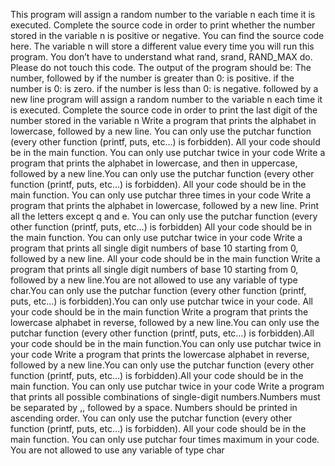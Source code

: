 This program will assign a random number to the variable n each time it is executed. Complete the source code in order to print whether the number stored in the variable n is positive or negative. You can find the source code here. The variable n will store a different value every time you will run this program. You don’t have to understand what rand, srand, RAND_MAX do. Please do not touch this code. The output of the program should be: The number, followed by if the number is greater than 0: is positive. if the number is 0: is zero. if the number is less than 0: is negative. followed by a new line
program will assign a random number to the variable n each time it is executed. Complete the source code in order to print the last digit of the number stored in the variable n
Write a program that prints the alphabet in lowercase, followed by a new line. You can only use the putchar function (every other function (printf, puts, etc…) is forbidden). All your code should be in the main function. You can only use putchar twice in your code
Write a program that prints the alphabet in lowercase, and then in uppercase, followed by a new line.You can only use the putchar function (every other function (printf, puts, etc…) is forbidden). All your code should be in the main function. You can only use putchar three times in your code
Write a program that prints the alphabet in lowercase, followed by a new line. Print all the letters except q and e. You can only use the putchar function (every other function (printf, puts, etc…) is forbidden) All your code should be in the main function. You can only use putchar twice in your code
Write a program that prints all single digit numbers of base 10 starting from 0, followed by a new line. All your code should be in the main function
Write a program that prints all single digit numbers of base 10 starting from 0, followed by a new line.You are not allowed to use any variable of type char.You can only use the putchar function (every other function (printf, puts, etc…) is forbidden).You can only use putchar twice in your code. All your code should be in the main function
Write a program that prints the lowercase alphabet in reverse, followed by a new line.You can only use the putchar function (every other function (printf, puts, etc…) is forbidden).All your code should be in the main function.You can only use putchar twice in your code
Write a program that prints the lowercase alphabet in reverse, followed by a new line.You can only use the putchar function (every other function (printf, puts, etc…) is forbidden).All your code should be in the main function. You can only use putchar twice in your code
Write a program that prints all possible combinations of single-digit numbers.Numbers must be separated by ,, followed by a space. Numbers should be printed in ascending order. You can only use the putchar function (every other function (printf, puts, etc…) is forbidden). All your code should be in the main function. You can only use putchar four times maximum in your code. You are not allowed to use any variable of type char
